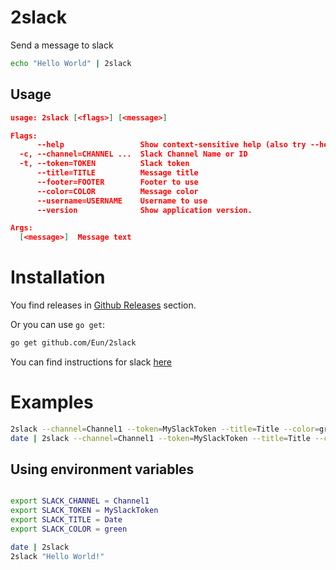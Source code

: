 # 2slack

Send a message to slack

```bash
echo "Hello World" | 2slack
```

## Usage
```json
usage: 2slack [<flags>] [<message>]

Flags:
      --help                 Show context-sensitive help (also try --help-long and --help-man).
  -c, --channel=CHANNEL ...  Slack Channel Name or ID
  -t, --token=TOKEN          Slack token
      --title=TITLE          Message title
      --footer=FOOTER        Footer to use
      --color=COLOR          Message color
      --username=USERNAME    Username to use
      --version              Show application version.

Args:
  [<message>]  Message text
```

# Installation
You find releases in [Github Releases](releases) section.

Or you can use `go get`:
```bash
go get github.com/Eun/2slack
```

You can find instructions for slack [here](slack/README.md)

# Examples

```bash
2slack --channel=Channel1 --token=MySlackToken --title=Title --color=green "Hello from 2slack"
date | 2slack --channel=Channel1 --token=MySlackToken --title=Title --color=ff0000
```

## Using environment variables
```bash

export SLACK_CHANNEL = Channel1
export SLACK_TOKEN = MySlackToken
export SLACK_TITLE = Date
export SLACK_COLOR = green

date | 2slack
2slack "Hello World!"
```
